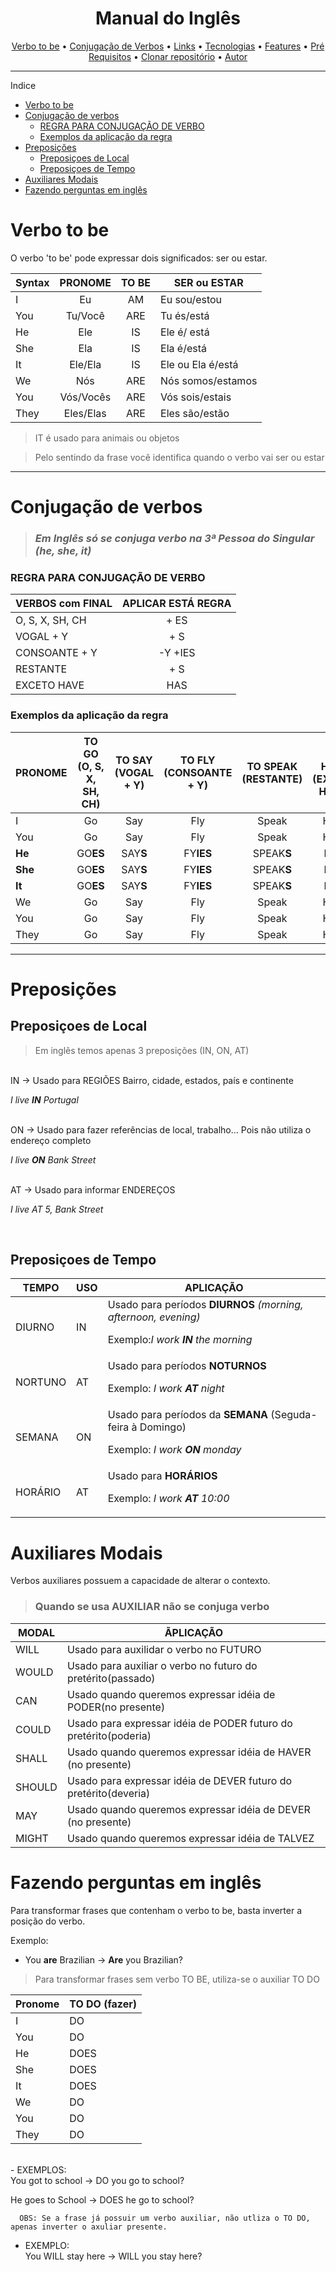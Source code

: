 <h1 align="center">Manual do Inglês</h1>
<p align="center">
 <a href="#verbo-to-be">Verbo to be</a> •
 <a href="#conjugacao-verbos">Conjugação de Verbos</a> •
 <a href="#links">Links</a> •
 <a href="#tecnologias">Tecnologias</a> •
 <a href="#features">Features</a> •
 <a href="#pré-requisitos">Pré Requisitos</a> •
 <a href="#clonar-o-repositório">Clonar repositório</a> •
 <a href="#autor">Autor</a>
</p>

---
 Indice
- [Verbo to be](#verbo-to-be)
- [Conjugação de verbos](#conjugação-de-verbos)
    - [REGRA PARA CONJUGAÇÃO DE VERBO](#regra-para-conjugação-de-verbo)
    - [Exemplos da aplicação da regra](#exemplos-da-aplicação-da-regra)
- [Preposições](#preposições)
  - [Preposiçoes de Local](#preposiçoes-de-local)
  - [Preposiçoes de Tempo](#preposiçoes-de-tempo)
- [Auxiliares Modais](#auxiliares-modais)
- [Fazendo perguntas em inglês](#fazendo-perguntas-em-inglês)




# Verbo to be

O verbo 'to be' pode expressar dois significados: ser ou estar.

| Syntax |  PRONOME  | TO BE | SER ou ESTAR      |
| ------ | :-------: | :---: | ----------------- |
| I      |    Eu     |  AM   | Eu sou/estou      |
| You    |  Tu/Você  |  ARE  | Tu és/está        |
| He     |    Ele    |  IS   | Ele é/ está       |
| She    |    Ela    |  IS   | Ela é/está        |
| It     |  Ele/Ela  |  IS   | Ele ou Ela é/está |
| We     |    Nós    |  ARE  | Nós somos/estamos |
| You    | Vós/Vocês |  ARE  | Vós sois/estais   |
| They   | Eles/Elas |  ARE  | Eles são/estão    |

> IT é usado para animais ou objetos

> Pelo sentindo da frase você identifica quando o verbo vai ser ou estar

---

# Conjugação de verbos

> ### _Em Inglês só se conjuga verbo na 3ª Pessoa do Singular (he, she, it)_

### REGRA PARA CONJUGAÇÃO DE VERBO  
| VERBOS com FINAL | APLICAR ESTÁ REGRA |
| ---------------- | :----------------: |
| O, S, X, SH, CH  |        + ES        |
| VOGAL + Y        |        + S         |
| CONSOANTE + Y    |      -Y +IES       |
| RESTANTE         |        + S         |
| EXCETO HAVE      |        HAS         |

### Exemplos da aplicação da regra

| PRONOME | TO GO<br>(O, S, X, SH, CH) | TO SAY<br>(VOGAL + Y) | TO FLY<br>(CONSOANTE + Y) | TO SPEAK<br>(RESTANTE) | TO HAVE<br>(EXCETO HAVE) |
| ------- | :------------------------: | :-------------------: | :-----------------------: | :--------------------: | :----------------------: |
| I       |             Go             |          Say          |            Fly            |         Speak          |           Have           |
| You     |             Go             |          Say          |            Fly            |         Speak          |           Have           |
| **He**  |          GO**ES**          |       SAY**S**        |         FY**IES**         |       SPEAK**S**       |         **HAS**          |
| **She** |          GO**ES**          |       SAY**S**        |         FY**IES**         |       SPEAK**S**       |         **HAS**          |
| **It**  |          GO**ES**          |       SAY**S**        |         FY**IES**         |       SPEAK**S**       |         **HAS**          |
| We      |             Go             |          Say          |            Fly            |         Speak          |           Have           |
| You     |             Go             |          Say          |            Fly            |         Speak          |           Have           |
| They    |             Go             |          Say          |            Fly            |         Speak          |           Have           |


---

# Preposições

## Preposiçoes de Local
> Em inglês temos apenas 3 preposições  (IN, ON, AT)

<br>
IN -> Usado para REGIÕES Bairro, cidade, estados, país e continente

*I live **IN** Portugal* 

<br>
ON -> Usado para fazer referências de local, trabalho... Pois não utiliza o endereço completo

*I live **ON** Bank Street*

<br>
AT -> Usado para informar ENDEREÇOS

*I live *AT* 5, Bank Street* 

<br>

## Preposiçoes de Tempo

| TEMPO   | USO | APLICAÇÃO                                                                                              |
| ------- | --- | ------------------------------------------------------------------------------------------------------ |
| DIURNO  | IN  | Usado para períodos **DIURNOS** *(morning, afternoon, evening)* <p>Exemplo:*I work **IN** the morning* |
| NORTUNO | AT  | Usado para períodos **NOTURNOS** <p>Exemplo: *I work **AT** night*                                     |
| SEMANA  | ON  | Usado para períodos da **SEMANA** (Seguda-feira à Domingo) <p>Exemplo: *I work **ON** monday*          |
| HORÁRIO | AT  | Usado para **HORÁRIOS** <p>Exemplo: *I work **AT** 10:00*                                              |



# Auxiliares Modais

Verbos auxiliares possuem a capacidade de alterar o contexto. 

>### Quando se usa AUXILIAR não se conjuga verbo

| MODAL  | ÃPLICAÇÃO                                                        |
| ------ | ---------------------------------------------------------------- |
| WILL   | Usado para auxilidar o verbo no FUTURO                           |
| WOULD  | Usado para auxiliar o verbo no futuro do pretérito(passado)      |
| CAN    | Usado quando queremos expressar idéia de PODER(no presente)      |
| COULD  | Usado para expressar idéia de PODER futuro do pretérito(poderia) |
| SHALL  | Usado quando queremos expressar idéia de HAVER (no presente)     |
| SHOULD | Usado para expressar idéia de DEVER futuro do pretérito(deveria) |
| MAY    | Usado quando queremos expressar idéia de DEVER (no presente)     |
| MIGHT  | Usado quando queremos expressar idéia de TALVEZ                  |

# Fazendo perguntas em inglês

Para transformar frases que contenham o verbo to be, basta inverter a posição do verbo.

Exemplo:  
- You **are** Brazilian -> **Are** you Brazilian?

> Para transformar frases sem verbo TO BE, utiliza-se o auxiliar TO DO

| Pronome | TO DO (fazer) |
| ------- | ------------- |
| I       | DO            |
| You     | DO            |
| He      | DOES          |
| She     | DOES          |
| It      | DOES          |
| We      | DO            |
| You     | DO            |
| They    | DO            |

<br>
- EXEMPLOS:<br>
You got to school -> DO you go to school?<p>
He goes to School -> DOES he go to school?

      OBS: Se a frase já possuir um verbo auxiliar, não utliza o TO DO, apenas inverter o axuliar presente.    
- EXEMPLO:<br>
You WILL stay here -> WILL you stay here?<p>

  
